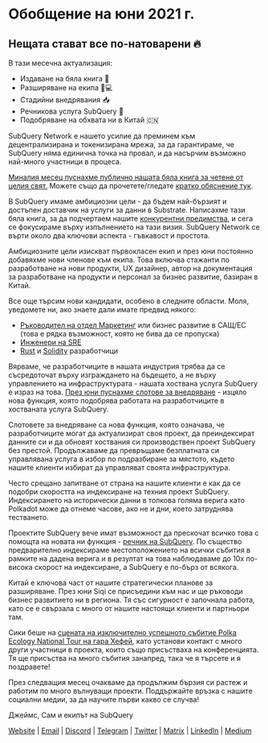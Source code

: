# Обобщение на юни 2021 г.

## Нещата стават все по-натоварени 🔥

В тази месечна актуализация:

- Издаване на бяла книга 🎊
- Разширяване на екипа 👩💻
- Стадийни внедрявания 📥
- Речникова услуга SubQuery 📖
- Подобряване на обхвата ни в Китай 🇨🇳

SubQuery Network е нашето усилие да преминем към децентрализирана и токенизирана мрежа, за да гарантираме, че SubQuery няма единична точка на провал, и да насърчим възможно най-много участници в процеса.

[Миналия месец пуснахме публично нашата бяла книга за четене от целия свят.](https://static.subquery.network/whitepaper.pdf) Можете също да прочетете/гледате [кратко обяснение тук](../blogs/20210616-SubQuery-Network-In-Summary.md).

В SubQuery имаме амбициозни цели - да бъдем най-бързият и достъпен доставчик на услуги за данни в Substrate. Написахме тази бяла книга, за да подчертаем нашите [конкурентни предимства](../blogs/20210616-SubQuery-Network-Our-Goals-and-Competitive-Advantages.md), и сега се фокусираме върху изпълнението на тази визия. SubQuery Network се върти около два ключови аспекта - гъвкавост и простота.

Амбициозните цели изискват първокласен екип и през юни постоянно добавяхме нови членове към екипа. Това включва стажанти по разработване на нови продукти, UX дизайнер, автор на документация за разработване на продукти и персонал за бизнес развитие, базиран в Китай.

Все още търсим нови кандидати, особено в следните области. Моля, уведомете ни, ако знаете дали имате предвид някого:

- [Ръководител на отдел Маркетинг](https://angel.co/company/subquery/jobs/1494376-head-of-marketing) или бизнес развитие в САЩ/ЕС (това е рядка възможност, която не бива да се пропуска)
- [Инженери на SRE](https://angel.co/company/subquery/jobs/1497942-site-reliability-engineer)
- [Rust](https://angel.co/company/subquery/jobs/1494414-rust-developer) и [Solidity](https://angel.co/company/subquery/jobs/1494435-solidity-developer) разработчици

Вярваме, че разработчиците в нашата индустрия трябва да се съсредоточат върху изграждането на бъдещето, а не върху управлението на инфраструктурата - нашата хоствана услуга SubQuery е израз на това. [През юни пуснахме слотове за внедряване](../blogs/20210604-Deployment-Slots-are-here-for-SubQuery-Projects.md) - изцяло нова функция, която подобрява работата на разработчиците в хостваната услуга SubQuery.

Слотовете за внедряване са нова функция, която означава, че разработчиците могат да актуализират своя проект, да преиндексират данните си и да обновят хоствания си производствен проект SubQuery без престой. Продължаваме да превръщаме безплатната си управлявана услуга в избор по подразбиране за мястото, където нашите клиенти избират да управляват своята инфраструктура.

Често срещано запитване от страна на нашите клиенти е как да се подобри скоростта на индексиране на техния проект SubQuery. Индексирането на исторически данни в толкова голяма верига като Polkadot може да отнеме часове, ако не и дни, което затруднява тестването.

Проектите SubQuery вече имат възможност да прескочат всичко това с помощта на новата ни функция - [речник на SubQuery](../blogs/20210630-SubQuery-Just-Got-a-lot-Faster-with-the-Dictionary.md). По същество предварително индексираме местоположението на всички събития в рамките на дадена верига и в резултат на това наблюдаваме до 10x по-висока скорост на индексиране, а SubQuery е по-бърз от всякога.

Китай е ключова част от нашите стратегически планове за разширяване. През юни Siqi се присъедини към нас и ще ръководи бизнес развитието ни в региона. Тя със сигурност е започнала работа, като се е свързала с много от нашите настоящи клиенти и партньори там.

Сики беше на [сцената на изключително успешното събитие Polka Ecology National Tour на гара Хефей](https://twitter.com/SubQueryNetwork/status/1409696588465721348), като установи контакт с много други участници в проекта, които също присъстваха на конференцията. Тя ще присъства на много събития занапред, така че я търсете и я поздравете!

През следващия месец очакваме да продължим бързия си растеж и работим по много вълнуващи проекти. Поддържайте връзка с нашите социални медии, за да научите първи какво се случва!

Джеймс, Сам и екипът на SubQuery

[Website](https://subquery.network/) | [Email](mailto:hello@subquery.network) | [Discord](https://discord.com/invite/78zg8aBSMG) | [Telegram](https://t.me/subquerynetwork) | [Twitter](https://twitter.com/subquerynetwork) | [Matrix](https://matrix.to/#/#subquery:matrix.org) | [LinkedIn](https://www.linkedin.com/company/subquery) | [Medium](https://subquery.medium.com/)
